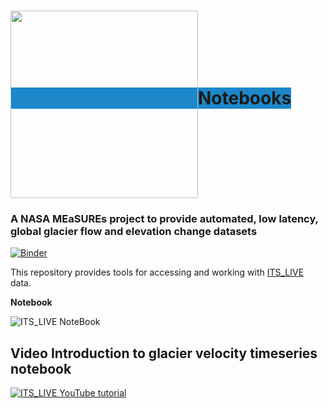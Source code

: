<h1><span style="background-color:#1c87c9;"><img src="https://its-live-data.s3.amazonaws.com/documentation/ITS_LIVE_logo_transparent_wht.png" width="300px" align="middle" />Notebooks </span></h1>

### A NASA MEaSUREs project to provide automated, low latency, global glacier flow and elevation change datasets

[![Binder](https://mybinder.org/badge_logo.svg)](https://mybinder.org/v2/gh/nasa-jpl/its_live/main?urlpath=lab/tree/notebooks)

This repository provides tools for accessing and working with [ITS_LIVE](https://its-live.jpl.nasa.gov/) data.

**Notebook**

![ITS_LIVE NoteBook](https://its-live-data.s3.amazonaws.com/documentation/ITS_LIVE_notebook.gif)

## Video Introduction to glacier velocity timeseries notebook

[![ITS_LIVE YouTube tutorial](https://its-live-data.s3.amazonaws.com/documentation/ITS_LIVE_notebook_velocity_timeseries_youtube.jpg)](https://www.youtube.com/embed/G7E7rE5npvg "ITS_LIVE glacier speeds - 4 min to first plot")


